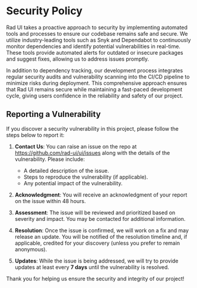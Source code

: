 # Security Policy

Rad UI takes a proactive approach to security by implementing automated tools and processes to ensure our codebase remains safe and secure. We utilize industry-leading tools such as Snyk and Dependabot to continuously monitor dependencies and identify potential vulnerabilities in real-time. These tools provide automated alerts for outdated or insecure packages and suggest fixes, allowing us to address issues promptly.

In addition to dependency tracking, our development process integrates regular security audits and vulnerability scanning into the CI/CD pipeline to minimize risks during deployment. This comprehensive approach ensures that Rad UI remains secure while maintaining a fast-paced development cycle, giving users confidence in the reliability and safety of our project.

## Reporting a Vulnerability

If you discover a security vulnerability in this project, please follow the steps below to report it:

1. **Contact Us**: You can raise an issue on the repo  at https://github.com/rad-ui/ui/issues along with the details of the vulnerability. Please include:
    - A detailed description of the issue.
    - Steps to reproduce the vulnerability (if applicable).
    - Any potential impact of the vulnerability.

2. **Acknowledgment**: You will receive an acknowledgment of your report on the issue within 48 hours.

3. **Assessment**: The issue will be reviewed and prioritized based on severity and impact. You may be contacted for additional information.

4. **Resolution**: Once the issue is confirmed, we will work on a fix and may release an update. You will be notified of the resolution timeline and, if applicable, credited for your discovery (unless you prefer to remain anonymous).

5. **Updates**: While the issue is being addressed, we will try to provide updates at least every **7 days** until the vulnerability is resolved.

Thank you for helping us ensure the security and integrity of our project!

